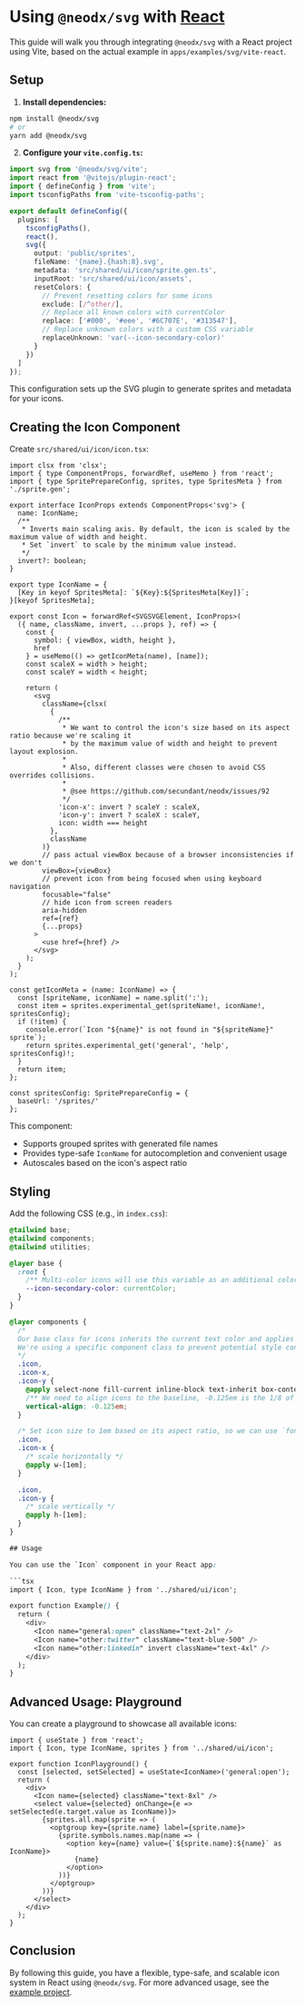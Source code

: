 # Using `@neodx/svg` with [React](https://reactjs.org/)

This guide will walk you through integrating `@neodx/svg` with a React project using Vite, based on the actual example in `apps/examples/svg/vite-react`.

## Setup

1. **Install dependencies:**

```bash
npm install @neodx/svg
# or
yarn add @neodx/svg
```

2. **Configure your `vite.config.ts`:**

```ts
import svg from '@neodx/svg/vite';
import react from '@vitejs/plugin-react';
import { defineConfig } from 'vite';
import tsconfigPaths from 'vite-tsconfig-paths';

export default defineConfig({
  plugins: [
    tsconfigPaths(),
    react(),
    svg({
      output: 'public/sprites',
      fileName: '{name}.{hash:8}.svg',
      metadata: 'src/shared/ui/icon/sprite.gen.ts',
      inputRoot: 'src/shared/ui/icon/assets',
      resetColors: {
        // Prevent resetting colors for some icons
        exclude: [/^other/],
        // Replace all known colors with currentColor
        replace: ['#000', '#eee', '#6C707E', '#313547'],
        // Replace unknown colors with a custom CSS variable
        replaceUnknown: 'var(--icon-secondary-color)'
      }
    })
  ]
});
```

This configuration sets up the SVG plugin to generate sprites and metadata for your icons.

## Creating the Icon Component

Create `src/shared/ui/icon/icon.tsx`:

```tsx
import clsx from 'clsx';
import { type ComponentProps, forwardRef, useMemo } from 'react';
import { type SpritePrepareConfig, sprites, type SpritesMeta } from './sprite.gen';

export interface IconProps extends ComponentProps<'svg'> {
  name: IconName;
  /**
   * Inverts main scaling axis. By default, the icon is scaled by the maximum value of width and height.
   * Set `invert` to scale by the minimum value instead.
   */
  invert?: boolean;
}

export type IconName = {
  [Key in keyof SpritesMeta]: `${Key}:${SpritesMeta[Key]}`;
}[keyof SpritesMeta];

export const Icon = forwardRef<SVGSVGElement, IconProps>(
  ({ name, className, invert, ...props }, ref) => {
    const {
      symbol: { viewBox, width, height },
      href
    } = useMemo(() => getIconMeta(name), [name]);
    const scaleX = width > height;
    const scaleY = width < height;

    return (
      <svg
        className={clsx(
          {
            /**
             * We want to control the icon's size based on its aspect ratio because we're scaling it
             * by the maximum value of width and height to prevent layout explosion.
             *
             * Also, different classes were chosen to avoid CSS overrides collisions.
             *
             * @see https://github.com/secundant/neodx/issues/92
             */
            'icon-x': invert ? scaleY : scaleX,
            'icon-y': invert ? scaleX : scaleY,
            icon: width === height
          },
          className
        )}
        // pass actual viewBox because of a browser inconsistencies if we don't
        viewBox={viewBox}
        // prevent icon from being focused when using keyboard navigation
        focusable="false"
        // hide icon from screen readers
        aria-hidden
        ref={ref}
        {...props}
      >
        <use href={href} />
      </svg>
    );
  }
);

const getIconMeta = (name: IconName) => {
  const [spriteName, iconName] = name.split(':');
  const item = sprites.experimental_get(spriteName!, iconName!, spritesConfig);
  if (!item) {
    console.error(`Icon "${name}" is not found in "${spriteName}" sprite`);
    return sprites.experimental_get('general', 'help', spritesConfig)!;
  }
  return item;
};

const spritesConfig: SpritePrepareConfig = {
  baseUrl: '/sprites/'
};
```

This component:

- Supports grouped sprites with generated file names
- Provides type-safe `IconName` for autocompletion and convenient usage
- Autoscales based on the icon's aspect ratio

## Styling

Add the following CSS (e.g., in `index.css`):

````css
@tailwind base;
@tailwind components;
@tailwind utilities;

@layer base {
  :root {
    /** Multi-color icons will use this variable as an additional color */
    --icon-secondary-color: currentColor;
  }
}

@layer components {
  /*
  Our base class for icons inherits the current text color and applies common styles.
  We're using a specific component class to prevent potential style conflicts.
  */
  .icon,
  .icon-x,
  .icon-y {
    @apply select-none fill-current inline-block text-inherit box-content;
    /** We need to align icons to the baseline, -0.125em is the 1/8 of the icon height */
    vertical-align: -0.125em;
  }

  /* Set icon size to 1em based on its aspect ratio, so we can use `font-size` to scale it */
  .icon,
  .icon-x {
    /* scale horizontally */
    @apply w-[1em];
  }

  .icon,
  .icon-y {
    /* scale vertically */
    @apply h-[1em];
  }
}

## Usage

You can use the `Icon` component in your React app:

```tsx
import { Icon, type IconName } from '../shared/ui/icon';

export function Example() {
  return (
    <div>
      <Icon name="general:open" className="text-2xl" />
      <Icon name="other:twitter" className="text-blue-500" />
      <Icon name="other:linkedin" invert className="text-4xl" />
    </div>
  );
}
````

## Advanced Usage: Playground

You can create a playground to showcase all available icons:

```tsx
import { useState } from 'react';
import { Icon, type IconName, sprites } from '../shared/ui/icon';

export function IconPlayground() {
  const [selected, setSelected] = useState<IconName>('general:open');
  return (
    <div>
      <Icon name={selected} className="text-8xl" />
      <select value={selected} onChange={e => setSelected(e.target.value as IconName)}>
        {sprites.all.map(sprite => (
          <optgroup key={sprite.name} label={sprite.name}>
            {sprite.symbols.names.map(name => (
              <option key={name} value={`${sprite.name}:${name}` as IconName}>
                {name}
              </option>
            ))}
          </optgroup>
        ))}
      </select>
    </div>
  );
}
```

## Conclusion

By following this guide, you have a flexible, type-safe, and scalable icon system in React using `@neodx/svg`. For more advanced usage, see the [example project](https://github.com/secundant/neodx/tree/main/apps/examples/svg/vite-react).
